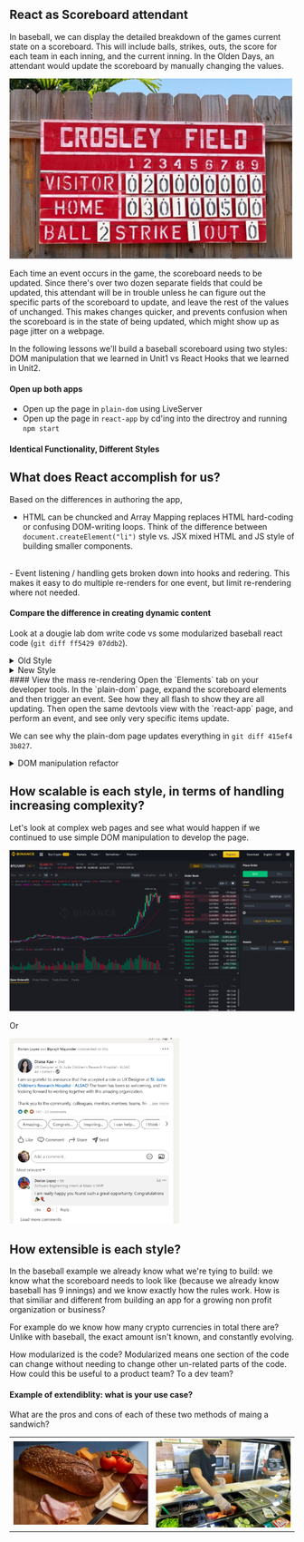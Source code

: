 
## React as Scoreboard attendant
In baseball, we can display the detailed breakdown of the games current state on a scoreboard. This will include balls, strikes, outs, the score for each team in each inning, and the current inning. In the Olden Days, an attendant would update the scoreboard by manually changing the values.

<img width="500px" src="assets/scoreboard.jpg">

Each time an event occurs in the game, the scoreboard needs to be updated. Since there's over two dozen separate fields that could be updated, this attendant will be in trouble unless he can figure out the specific parts of the scoreboard to update, and leave the rest of the values of unchanged.  This makes changes quicker, and prevents confusion when the scoreboard is in the state of being updated, which might show up as page jitter on a webpage.

In the following lessons we'll build a baseball scoreboard using two styles: DOM manipulation that we learned in Unit1 vs React Hooks that we learned in Unit2. 

#### Open up both apps
 - Open up the page in `plain-dom` using LiveServer
 - Open up the page in `react-app` by cd'ing into the directroy and running `npm start`

 #### Identical Functionality, Different Styles

## What does React accomplish for us?
 Based on the differences in authoring the app, 
 - HTML can be chuncked and Array Mapping replaces HTML hard-coding or confusing DOM-writing loops. Think of the difference between `document.createElement("li")` style vs. JSX mixed HTML and JS style of building smaller components.
 <br>
 - Event listening / handling gets broken down into hooks and redering. This makes it easy to do multiple re-renders for one event, but limit re-rendering where not needed.

#### Compare the difference in creating dynamic content
Look at a dougie lab dom write code vs some modularized baseball react code (`git diff ff5429 07ddb2`).

<details>
    <summary>Old Style</summary>

```javascript
 for(let i = 0; i < userInput; i++){
          const $descriptor = $('<dd>').attr('class', 'descriptor' + [i]);
          $('.reports').append($descriptor);
          $descriptor.html("INCIDENT: " + data[i].descriptor);
          const $policeButton = $('<button>').attr('class', 'policeButton');
          $policeButton.append('Check Police Response');
          $('.reports').append($policeButton);
          const $allPoliceButtons = $('.policeButton');
          const newText = $('<p>');
          newText.append("POLICE RESPONSE: " + data[i].resolution_description);
          $descriptor.append(newText);
          newText.hide()
          $($allPoliceButtons).eq(i).on('click', (event) => {
            event.preventDefault();
            newText.toggle();
```
</details>

<details>
    <summary>New Style</summary>

```
 <tr class="away score-row">
             <td class="team-name">
                 Away
             </td>
-            <td class="runs 1">0</td>
-            <td class="runs 2">0</td>
-            <td class="runs 3">0</td>
-            <td class="runs 4">0</td>
-            <td class="runs 5">0</td>
-            <td class="runs 6">0</td>
+            {score[1].map((val, index) => (<ScoreSquare scoreValue={val} index={index}/>) )}
```

</details>
#### View the mass re-rendering
Open the `Elements` tab on your developer tools. In the `plain-dom` page, expand the scoreboard elements and then trigger an event. See how they all flash to show they are all updating. Then open the same devtools view with the `react-app` page, and perform an event, and see only very specific items update.

We can see why the plain-dom page updates everything in `git diff 415ef4 3b827`.

<details>
    <summary>DOM manipulation refactor</summary>

```
diff --git a/plain-dom/script.js b/plain-dom/script.js
index bf8b018..978a746 100644
--- a/plain-dom/script.js
+++ b/plain-dom/script.js
@@ -30,31 +30,28 @@ function swingMiss() {
     } else {
         strikes ++
     }
-    updateBalls()
-    updateStrikes()
-    updateOuts()
-    updateInning()
-    updateRuns()
+    
+    updateAll()
 }
 
 function eventOut() {
     incrementOut()
 
-    updateBalls()
-    updateStrikes()
-    updateOuts()
-    updateInning()
-    updateRuns()
+    updateAll()
 }
 
 function homerun() {
     incrementCurrentScore()
     
-    updateBalls()
-    updateStrikes()
-    updateOuts()
-    updateInning()
-    updateRuns()
+    updateAll()
+}
+
+function updateAll() {
+    updateBalls()    // never changes innings, outs
+    updateStrikes()  // never changes runs
+    updateOuts()     // never changes runs
+    updateInning()   // never changes runs
+    updateRuns()     // never changes innings, outs; only needs current inning
 }
```
</details>

## How scalable is each style, in terms of handling increasing complexity?
Let's look at complex web pages and see what would happen if we continued to use simple DOM manipulation to develop the page.

<img width="600px" src="assets/stonks.jpg">

Or

<img width="300px" src="assets/post.jpg">


## How extensible is each style?
In the baseball example we already know what we're tying to build: we know what the scoreboard needs to look like (because we already know baseball has 9 innings) and we know exactly how the rules work. How is that similiar and different from building an app for a growing non profit organization or business?

For example do we know how many crypto currencies in total there are? Unlike with baseball, the exact amount isn't known, and constantly evolving.

How modularized is the code? Modularized means one section of the code can change without needing to change other un-related parts of the code. How could this be useful to a product team? To a dev team?

#### Example of extendiblity: what is your use case?
 What are the pros and cons of each of these two methods of maing a sandwich?
 <table>
 <tr>
 <td>
 <img width="300px" src="assets/sandwich.jpg">
 </td>
 <td>
 <img width="300px" src="assets/station.jpg">
 </td>




